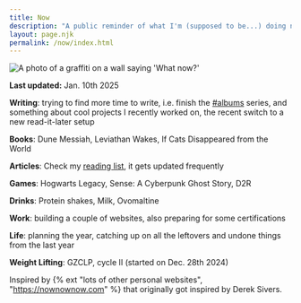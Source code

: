```yaml
---
title: Now
description: "A public reminder of what I'm (supposed to be...) doing now."
layout: page.njk
permalink: /now/index.html
---
```


<img src="/img/now.jpg" class="img-center img-fluid w100" alt="A photo of a graffiti on a wall saying 'What now?'">

**Last updated:** Jan. 10th 2025

**Writing**: trying to find more time to write, i.e. finish the [#albums](/tags/albums/) series, and something about cool projects I recently worked on, the recent switch to a new read-it-later setup

**Books**: Dune Messiah, Leviathan Wakes, If Cats Disappeared from the World

**Articles**: Check my [reading list](/reading/), it gets updated frequently

**Games**: Hogwarts Legacy, Sense: A Cyberpunk Ghost Story, D2R

**Drinks**: Protein shakes, Milk, Ovomaltine

**Work**: building a couple of websites, also preparing for some certifications

**Life**: planning the year, catching up on all the leftovers and undone things from the last year

**Weight Lifting**: GZCLP, cycle II (started on Dec. 28th 2024)

<div class="hr shadow"></div>

Inspired by {% ext "lots of other personal websites", "https://nownownow.com" %} that originally got inspired by Derek Sivers.

